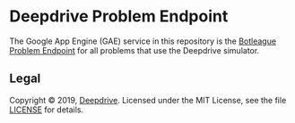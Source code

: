 Deepdrive Problem Endpoint
==========================

The Google App Engine (GAE) service in this repository is the [Botleague Problem Endpoint](https://github.com/botleague/botleague#problem-endpoints) for all problems that use the Deepdrive simulator.


## Legal

Copyright &copy; 2019, [Deepdrive](https://deepdrive.io/). Licensed under the MIT License, see the file [LICENSE](./LICENSE) for details.

